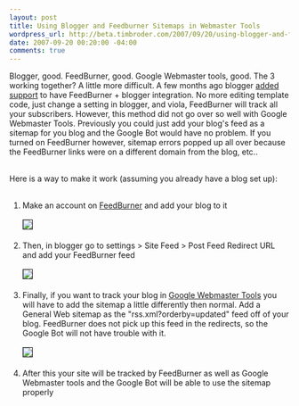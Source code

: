 ```yaml
--- 
layout: post
title: Using Blogger and Feedburner Sitemaps in Webmaster Tools
wordpress_url: http://beta.timbroder.com/2007/09/20/using-blogger-and-feedburner-sitemaps-in-webmaster-tools/
date: 2007-09-20 00:20:00 -04:00
comments: true
---
```

Blogger, good.  FeedBurner, good.  Google Webmaster tools, good.  The 3 working together? A little more difficult.  A few months ago blogger <a href="http://buzz.blogger.com/2007/07/attention-FeedBurner-fans.html">added support</a> to have FeedBurner + blogger integration.  No more editing template code, just change a setting in blogger, and viola, FeedBurner will track all your subscribers.  However, this method did not go over so well with Google Webmaster Tools.  Previously you could just add your blog's feed as a sitemap for you blog and the Google Bot would have no problem.  If you turned on FeedBurner however, sitemap errors popped up all over because the FeedBurner links were on a different domain from the blog, etc..<br /><br />

Here is a way to make it work (assuming you already have a blog set up):<br /><br />

<ol>
<li>Make an account on <a href="http://www.FeedBurner.com/fb/a/home">FeedBurner</a> and add your blog to it<br /><br />
<img src="http://lh6.google.com/timothy.broder/RvE7pPREi1I/AAAAAAAAMRQ/rgAU_migW2A/s400/feedburne.jpg?imgdl=1" border=1/><br /><br /></li>

<li>Then, in blogger go to settings > Site Feed > Post Feed Redirect URL and add your FeedBurner feed<br /><br />
<img src="http://lh6.google.com/timothy.broder/RvE7pPREi2I/AAAAAAAAMRY/yy7Obs753HM/s400/FeedBurner2.jpg?imgdl=1" border=1/><br /><br /></li>

<li>Finally, if you want to track your blog in <a href="www.google.com/webmasters/sitemaps/">Google Webmaster Tools</a> you will have to add the sitemap a little differently then normal.  Add a General Web sitemap as the "rss.xml?orderby=updated" feed off of your blog.  FeedBurner does not pick up this feed in the redirects, so the Google Bot will not have trouble with it.<br /><br />
<img src="http://lh3.google.com/timothy.broder/RvE7pfREi3I/AAAAAAAAMRg/s_PLXzrV9hE/s400/FeedBurner3.jpg?imgdl=1" border=1/><br /><br /></li>
<li>After this your site will be tracked by FeedBurner as well as Google Webmaster tools and the Google Bot will be able to use the sitemap properly<br /><br /></li>
</ol>
